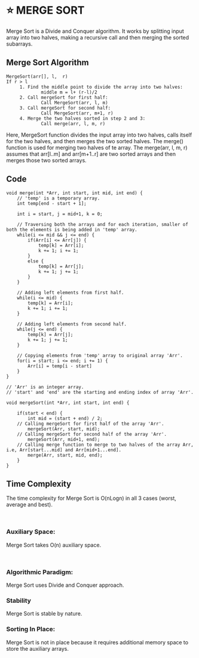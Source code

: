 # ⭐ MERGE SORT

Merge Sort is a Divide and Conquer algorithm.
It works by splitting input array into two halves, making a recursive call and then merging the sorted subarrays. 


## Merge Sort Algorithm

```
MergeSort(arr[], l,  r)
If r > l
     1. Find the middle point to divide the array into two halves:  
             middle m = l+ (r-l)/2
     2. Call mergeSort for first half:   
             Call MergeSort(arr, l, m)
     3. Call mergeSort for second half:
             Call MergeSort(arr, m+1, r)
     4. Merge the two halves sorted in step 2 and 3:
             Call merge(arr, l, m, r)

```

Here, MergeSort function divides the input array into two halves, calls itself for the two halves, and then merges the two sorted halves. The merge() function is used for merging two halves of te array. The merge(arr, l, m, r) assumes that arr[l..m] and arr[m+1..r] are two sorted arrays and then merges those two sorted arrays. 

## Code

```
void merge(int *Arr, int start, int mid, int end) {
	// 'temp' is a temporary array.
	int temp[end - start + 1];

	int i = start, j = mid+1, k = 0;

	// Traversing both the arrays and for each iteration, smaller of both the elements is being added in 'temp' array.
	while(i <= mid && j <= end) {
		if(Arr[i] <= Arr[j]) {
			temp[k] = Arr[i];
			k += 1; i += 1;
		}
		else {
			temp[k] = Arr[j];
			k += 1; j += 1;
		}
	}

	// Adding left elements from first half. 
	while(i <= mid) {
		temp[k] = Arr[i];
		k += 1; i += 1;
	}

	// Adding left elements from second half. 
	while(j <= end) {
		temp[k] = Arr[j];
		k += 1; j += 1;
	}

	// Copying elements from 'temp' array to original array 'Arr'.
	for(i = start; i <= end; i += 1) {
		Arr[i] = temp[i - start]
	}
}

// 'Arr' is an integer array.
// 'start' and 'end' are the starting and ending index of array 'Arr'.

void mergeSort(int *Arr, int start, int end) {

	if(start < end) {
		int mid = (start + end) / 2;
    // Calling mergeSort for first half of the array 'Arr'.
		mergeSort(Arr, start, mid); 
    // Calling mergeSort for second half of the array 'Arr'.
		mergeSort(Arr, mid+1, end);
    // Calling merge function to merge to two halves of the array Arr, i.e, Arr[start...mid] and Arr[mid+1...end].
		merge(Arr, start, mid, end);
	}
}

```

## Time Complexity

The time complexity for Merge Sort is O(nLogn) in all 3 cases (worst, average and best).

<br>

### Auxiliary Space:

Merge Sort takes O(n) auxiliary space.

<br>

### Algorithmic Paradigm:

Merge Sort uses Divide and Conquer approach.

### Stability

Merge Sort is stable by nature.

### Sorting In Place:

Merge Sort is not in place because it requires additional memory space to store the auxiliary arrays. 